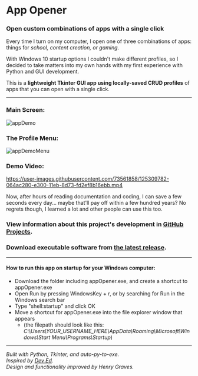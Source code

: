 # App Opener
### Open custom combinations of apps with a single click  


Every time I turn on my computer, I open one of three combinations of apps: things for *school, content creation, or gaming*.  

With Windows 10 startup options I couldn't make different profiles, so I decided to take matters into my own hands with my first experience with Python and GUI development.

This is a **lightweight Tkinter GUI app using locally-saved CRUD profiles** of apps that you can open with a single click.  

-----------------------------------------------------------------------------------------------------------------------------------------------------------------------------------

### Main Screen:
![appDemo](https://user-images.githubusercontent.com/73561858/125211603-87a94300-e275-11eb-886c-15650436f949.PNG)  

### The Profile Menu:
![appDemoMenu](https://user-images.githubusercontent.com/73561858/125211607-8c6df700-e275-11eb-8cf8-67dce95d639e.png)  
  



### Demo Video:
https://user-images.githubusercontent.com/73561858/125309782-064ac280-e300-11eb-8d73-fd2ef8b16ebb.mp4  



Now, after hours of reading documentation and coding, I can save a few seconds every day... maybe that'll pay off within a few hundred years?
No regrets though, I learned a lot and other people can use this too.  


### View information about this project's development in [GitHub Projects](https://github.com/Henry-Graves/App-Opener/projects/1).  
### Download executable software from [the latest release](https://github.com/Henry-Graves/App-Opener/releases/tag/v1.0).
-----------------------------------------------------------------------------------------------------------------------------------------------------------------------------------
#### How to run this app on startup for your Windows computer:
- Download the folder including appOpener.exe, and create a shortcut to appOpener.exe
- Open Run by pressing WindowsKey + r, or by searching for Run in the Windows search bar
- Type "shell:startup" and click OK
- Move a shortcut for appOpener.exe into the file explorer window that appears 
    - (the filepath should look like this: *C:\Users\YOUR_USERNAME_HERE\AppData\Roaming\Microsoft\Windows\Start Menu\Programs\Startup*)

-----------------------------------------------------------------------------------------------------------------------------------------------------------------------------------
  *Built with Python, Tkinter, and auto-py-to-exe.   
  Inspired by [Dev Ed](https://www.youtube.com/watch?v=jE-SpRI3K5g).  
  Design and functionality improved by Henry Graves.*  
